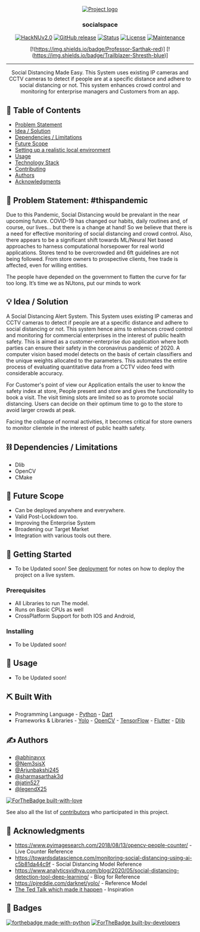 <p align="center">
  <a href="" rel="noopener">
 <img src="https://i.imgur.com/AZ2iWek.png" alt="Project logo"></a>
</p>
<h3 align="center">socialspace</h3>


<div align="center">


  [![HackNUv2.0](https://img.shields.io/badge/hackathon-HackNUv2.0-success)](https://hacknu2-0.github.io/) 
  [![GitHub release](https://img.shields.io/github/release/Naereen/StrapDown.js.svg)](https://GitHub.com/Naereen/StrapDown.js/releases/)
  [![Status](https://img.shields.io/badge/status-active-success.svg)]() 
  [![License](https://img.shields.io/badge/license-MIT-blue.svg)](LICENSE.md)
  [![Maintenance](https://img.shields.io/badge/Maintained%3F-yes-green.svg)](https://GitHub.com/Naereen/StrapDown.js/graphs/commit-activity)

  [!(https://img.shields.io/badge/Professor-Sarthak-red)]
  [!(https://img.shields.io/badge/Trailblazer-Shresth-blue)]
</div>


---


<p align="center"> Social Distancing Made Easy. This System uses existing IP cameras and CCTV cameras to detect if people are at a specific distance and adhere to social distancing or not. This system enhances crowd control and monitoring for enterprise managers and Customers from an app.
    <br> 
</p>

## 📝 Table of Contents
- [Problem Statement](#problem_statement)
- [Idea / Solution](#idea)
- [Dependencies / Limitations](#limitations)
- [Future Scope](#future_scope)
- [Setting up a realistic local environment](#getting_started)
- [Usage](#usage)
- [Technology Stack](#tech_stack)
- [Contributing](../CONTRIBUTING.md)
- [Authors](#authors)
- [Acknowledgments](#acknowledgments)

## 🧐 Problem Statement: #thispandemic <a name = "problem_statement"></a>
Due to this Pandemic, Social Distancing would be prevalant in the near upcoming future. COVID-19 has changed our habits, daily routines and, of course, our lives... but there is a change at hand! So we believe that there is a need for effective monitoring of social distancing and crowd control. Also, there appears to be a significant shift towards ML/Neural Net based approaches to harness computational horsepower for real world applications. Stores tend to be overcrowded and 6ft guidelines are not being followed. From store owners to prospective clients, free trade is affected, even for willing entities.

The people have depended on the government to flatten the curve for far too long.
It’s time we as NUtons, put our minds to work



## 💡 Idea / Solution <a name = "idea"></a>
A Social Distancing Alert System. This System uses existing IP cameras and CCTV cameras to detect if people are at a specific distance and adhere to social distancing or not. This system hence aims to enhances crowd control and monitoring for commercial enterprises in the interest of public health safety. This is aimed as a customer-enterprise duo application where both parties can ensure their safety in the coronavirus pandemic of 2020. A computer vision based model detects on the basis of certain classifiers and the unique weights allocated to the parameters. This automates the entire process of evaluating quantitative data from a CCTV video feed with considerable accuracy.

For Customer's point of view our Application entails the user to know the safety index at store, People present and store and gives the functionality to book a visit. The visit timing slots are limited so as to promote social distancing. Users can decide on their optimum time to go to the store to avoid larger crowds at peak.

Facing the collapse of normal activities, it becomes critical for store owners to monitor clientele in the interest of public health safety.


## ⛓️ Dependencies / Limitations <a name = "limitations"></a>
- Dlib
- OpenCV
- CMake

## 🚀 Future Scope <a name = "future_scope"></a>
- Can be deployed anywhere and everywhere.
- Valid Post-Lockdown too.
- Improving the Enterprise System
- Broadening our Target Market
- Integration with various tools out there.


## 🏁 Getting Started <a name = "getting_started"></a>
- To be Updated soon!
 See [deployment](#deployment) for notes on how to deploy the project on a live system.

### Prerequisites
- All Libraries to run The model.
- Runs on Basic CPUs as well
- CrossPlatform Support for both IOS and Android, 


### Installing
- To be Updated soon!


## 🎈 Usage <a name="usage"></a>
- To be Updated soon!


## ⛏️ Built With <a name = "tech_stack"></a>
- Programming Language - [Python](https://www.python.org/)
                       - [Dart](https://dart.dev/)
- Frameworks & Libraries - [Yolo](https://pjreddie.com/darknet/yolo/)
                         - [OpenCV](https://opencv.org/)
                         - [TensorFlow](https://www.tensorflow.org/)
                         - [Flutter](https://flutter.dev/)
                         - [Dlib](https://pypi.org/project/dlib/)


## ✍️ Authors <a name = "authors"></a>
- [@abhinavvx](https://github.com/abhinavvx) 
- [@Nem3sisX](https://github.com/Nem3sisX)
- [@Arjunbakshi245](https://github.com/Arjunbakshi245)
- [@sharmasarthak3d](https://github.com/sharmasarthak3d)
- [@jatin527](https://github.com/jatin527) 
- [@legendX25](https://github.com/legendx25)

[![ForTheBadge built-with-love](http://ForTheBadge.com/images/badges/built-with-love.svg)](https://GitHub.com/Naereen/)


See also all 
the list of [contributors](https://github.com/kylelobo/The-Documentation-Compendium/contributors) 
who participated in this project.

## 🎉 Acknowledgments <a name = "acknowledgments"></a>
- https://www.pyimagesearch.com/2018/08/13/opencv-people-counter/ - Live Counter Reference
- https://towardsdatascience.com/monitoring-social-distancing-using-ai-c5b81da44c9f - Social Distancing Model Reference
- https://www.analyticsvidhya.com/blog/2020/05/social-distancing-detection-tool-deep-learning/ - Blog for Reference
- https://pjreddie.com/darknet/yolo/ - Reference Model
- [The Ted Talk which made it happen](https://www.youtube.com/watch?v=Cgxsv1riJhI) - Inspiration

## 🎉 Badges <a name = "badges"></a>
[![forthebadge made-with-python](http://ForTheBadge.com/images/badges/made-with-python.svg)](https://www.python.org/)
[![ForTheBadge built-by-developers](http://ForTheBadge.com/images/badges/built-by-developers.svg)](https://GitHub.com/Naereen/)
